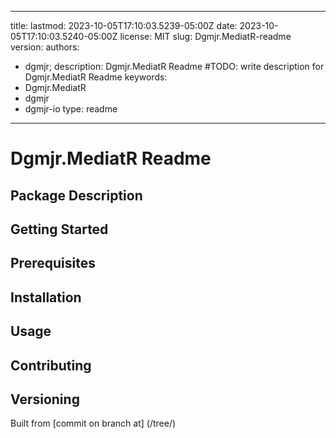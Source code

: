 ---

title:
lastmod: 2023-10-05T17:10:03.5239-05:00Z
date: 2023-10-05T17:10:03.5240-05:00Z
license: MIT
slug: Dgmjr.MediatR-readme
version:
authors:
- dgmjr;
description: Dgmjr.MediatR Readme #TODO: write description for Dgmjr.MediatR Readme
keywords:
- Dgmjr.MediatR
- dgmjr
- dgmjr-io
type: readme
------------

# Dgmjr.MediatR Readme

<!-- TODO: Write the contents of the Dgmjr.MediatR Readme file -->

## Package Description

## Getting Started

## Prerequisites

## Installation

## Usage

## Contributing

## Versioning

Built from [commit  on branch  at]
(/tree/)
